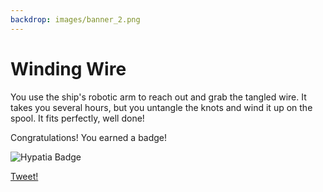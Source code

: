 ```yaml
---
backdrop: images/banner_2.png
---
```


# Winding Wire

You use the ship's robotic arm to reach out and grab the tangled wire. It takes you several hours, but you untangle the knots and wind it up on the spool. It fits perfectly, well done!

<Item id="4"/>

Congratulations! You earned a badge!

![Hypatia Badge](/AzureSpaceMystery/images/hypatia_badge.png)

[Tweet!](https://twitter.com/intent/tweet?url=https%3A%2F%2Fmicrosoft.com/AzureSpaceMystery%2F&text=I%20just%20earned%20a%20badge%20in%20the%20Azure%20Space%20Mystery%20adventure!&hashtags=AzureSpaceMystery)


<Page url="/rocket/en/1" instructions="" action="Return to the start for a new mission!" condition="none" />